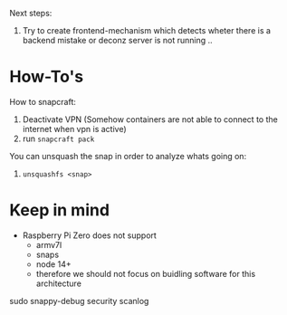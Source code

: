 Next steps:
1. Try to create frontend-mechanism which detects wheter there is a backend mistake or deconz server is not running ..


# How-To's
How to snapcraft:

1. Deactivate VPN (Somehow containers are not able to connect to the internet when vpn is active)
2. run `snapcraft pack`

You can unsquash the snap in order to analyze whats going on:

1. `unsquashfs <snap>`


# Keep in mind
- Raspberry Pi Zero does not support 
  - armv7l
  - snaps
  - node 14+
  - therefore we should not focus on buidling software for this architecture



sudo snappy-debug security scanlog